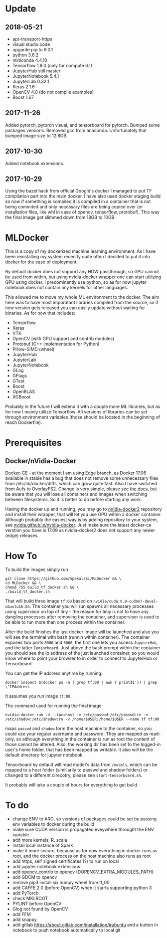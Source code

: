 # Update
## 2018-05-21
  - apt-transport-https
  - visual studio code 
  - upgarde pip to 9.0.1
  - python 3.6.2
  - miniconda 4.4.10
  - Tensorflow 1.8.0 (only for compute 6.1)
  - JupyterHub still master
  - JupyterNotebook 5.4.1
  - JupyterLab 0.32.1
  - Keras 2.1.6
  - OpenCV 4.0 (do not compile examples)
  - Boost 1.67

## 2017-11-26
Added pytorch, pytorch visual, and tensorboard for pytorch. Bumped some packages versions. Removed gcc from anaconda. Unfortunately that bumped image size to 12.8GB.
## 2017-10-30
Added notebook extensions.
## 2017-10-29
Using the bazel hack from official Google's docker I managed to put TF compilation part into the main docker. I have also used docker staging build so now if something is compiled it is compiled in a container that is not being commited and only necessary files are being copied over (or installation files, like whl in case of opencv, tensorflow, protobuf). This way the final image got slimmed down from 18GB to 10GB.

# MLDocker
This is a copy of my dockerized machine learning environment. As I have been reinstalling my system recenlty quite often I decided to put it into docker for the ease of deployment.

By default docker does not support any HDW passthrough, so GPU cannot be used from within, but using nvidia-docker wrapper one can start utilizing GPU using docker. I predominantly use python, so as for now jupyter notebook does not contain any kernels for other languages.

This allowed me to move my whole ML environment to the docker. The aim here was to have most imporatant libraries compiled from the source, so if new version gets released you can easily update without waiting for binaries. As for now that includes:
- Tensorflow
- Keras
- VTK
- OpenCV (with GPU support and contrib modules)
- Protobuf (C++ implementation for Python)
- Pillow-SIMD (wheel)
- JupyterHub
- JupyterLab
- JupyterNotebook
- GLog
- GFlags
- GTest
- Boost
- OpenBLAS
- XGBoost

Probably in the future I will extend it with a couple more ML libraries, but as for now I mainly utilize Tensorflow. All versions of libraries can be set through environment variables (those should be located in the beginning of reach Dockerfile). 

# Prerequisites
## Docker/nVidia-Docker
[Docker-CE](https://docs.docker.com/engine/installation/linux/docker-ce/ubuntu/) - at the moment I am using Edge branch, as Docker 17.06 available in stable has a bug that does not remove some unnecessary files from /etc/lib/docker/diffs, which can grow quite fast. Also I have switched from Aufs to OverlayFS2. Change is very simple, please see [the docs](https://docs.docker.com/engine/userguide/storagedriver/overlayfs-driver/#configure-docker-with-the-overlay-or-overlay2-storage-driver"), but be aware that you will lose all containers and images when switching between filesystems. So it is better to do before starting any work. 

Having the docker up and running, you may go to [nVidia-docker2](https://github.com/NVIDIA/nvidia-docker/tree/2.0) repository and install their wrapper, that will let you use GPU within a docker container. Although probably the easiest way is by adding repository to your system, see [nvidia.github.io/nvidia-docker](http://nvidia.github.io/nvidia-docker/). Just make sure the latest docker-ce verstion you have is 17.09 as nvidia-docker2 does not support any newer (edge) releases.
    
# How To
To build the images simply run
```
git clone https://github.com/mpekalski/MLDocker && \
cd MLDocker && \
chmod 755 build_tf_docker.sh && \
./build_tf_docker.sh
```
That will build three image `tf:00` based on `nvidia/cuda:9.0-cudnn7-devel-ubuntu16.04`. The container you will run spawns all necessary processes using supervisor on top of tiny - the reason for tiniy is not to have any dangling processes after removing the container, and supervisor is used to be able to run more than one process within the container.

After the build finishes the last docker image will be launched and also you will see the terminal with bash (runnin within container). The container exposes two ports `8000` and `6006`, the first one lets you access `JupyterHub`, and the latter `Tensorboard`. Just above the bash prompt within the container you should see the ip address of the just launched container, so you would know where to point your browser to in order to connect to JupyterHub or Tensorboard.

You can get the IP address anytime by running:
```
docker inspect $(docker ps -a | grep tf:00 | awk {'print$1'}) | grep \"IPAddress
```
It assumes you run image `tf:00`.

The command used for running the final image 
```
nvidia-docker run -d --ipc=host -v /etc/passwd:/etc/passwd:ro -v /etc/shadow:/etc/shadow:ro -v /home/$USER:/home/$USER --name tf tf:00
```
maps `passwd` and `shadow` form the host machine to the container, so you could use your regular username and password. They are mapped as read-only, so although everything in the container is run as root the content of those cannot be altered. Also, the working dir has been set to the logged-in user's home folder, that has been mapped as writable. It also will be the default directory for jupyter notebook.

Tensorboard by default will read model's data from `/models`, which can be mapped to a host folder (similiarily to passwd and shadow folders) or changed to a different direcotry, please see `start-tensorboard.sh`.

It probably will take a couple of hours for everything to get build.
# To do
- change ENV to ARG, so versions of packages could be set by passing env variables to docker during the build
- make sure CUDA version is propagated eveywhere throught the ENV variable
- add more kernels, R, scala
- install local instance of Spark 
- make it more secure, because as for now everything in docker runs as root, and the docker process on the host machine also runs as root
- add https, self signed certificates (?) to run on local
- add jupyter notebook extensions
- add opencv_contrib to opencv (DOPENCV_EXTRA_MODULES_PATH)
- add GDCM to opencv
- remove pip3 install six numpy wheel from tf_00
- add CAFFE 2.0 (before OpenCV) when it starts supporting python 3
- add PyTorch
- check MKLROOT
- PYLINT before OpenCV
- Glog not found by OpenCV
- add FFM
- add snappy
- add gitlab https://about.gitlab.com/installation/#ubuntu and a button in notebook to push notebook automatically to local git
